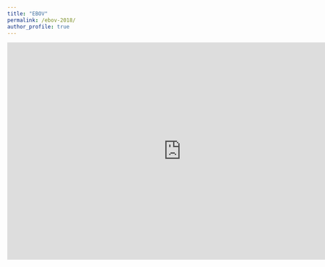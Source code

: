 ```yaml
---
title: "EBOV"
permalink: /ebov-2018/
author_profile: true
---
```


<html xmlns="http://www.w3.org/1999/xhtml">
    <body>
        <div id="content">
            <iframe width="800px" height="500px" frameborder="0" src="https://ebov-2018.herokuapp.com/" />
        </div>
    </body>
</html>
